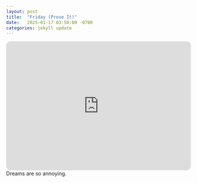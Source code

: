 ```yaml
---
layout: post
title:  "Friday (Prove It)"
date:   2025-01-17 03:50:00 -0700
categories: jekyll update
---
```

<iframe style="border-radius:12px" src="https://open.spotify.com/embed/playlist/7Lwh124Z7bRveiplPxhVT5?utm_source=generator" width="100%" height="352" frameBorder="0" allowfullscreen="" allow="autoplay; clipboard-write; encrypted-media; fullscreen; picture-in-picture" loading="lazy"></iframe>
Dreams are so annoying.
